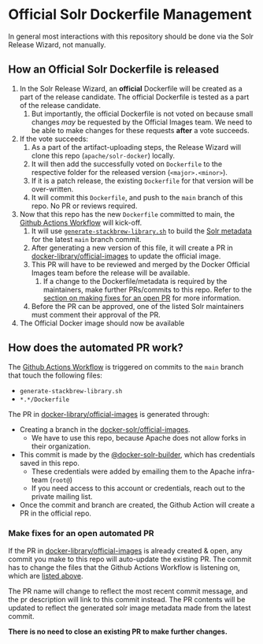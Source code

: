 # Official Solr Dockerfile Management

In general most interactions with this repository should be done via the Solr Release Wizard, not manually.

## How an Official Solr Dockerfile is released

1. In the Solr Release Wizard, an **official** Dockerfile will be created as a part of the release candidate.
   The official Dockerfile is tested as a part of the release candidate.
   1. But importantly, the official Dockerfile is not voted on because small changes _may_ be requested by the Official Images team.
      We need to be able to make changes for these requests **after** a vote succeeds.
2. If the vote succeeds:
   1. As a part of the artifact-uploading steps, the Release Wizard will clone this repo (`apache/solr-docker`) locally.
   2. It will then add the successfully voted on `Dockerfile` to the respective folder for the released version (`<major>.<minor>`).
   3. If it is a patch release, the existing `Dockerfile` for that version will be over-written.
   4. It will commit this `Dockerfile`, and push to the `main` branch of this repo. No PR or reviews required.
3. Now that this repo has the new `Dockerfile` committed to main, the [Github Actions Workflow](../.github/workflows/pr-for-official-repo.yml) will kick-off.
   1. It will use [`generate-stackbrew-library.sh`](../generate-stackbrew-library.sh) to build the [Solr metadata](https://github.com/docker-library/official-images/blob/master/library/solr) for the latest `main` branch commit.
   2. After generating a new version of this file, it will create a PR in [docker-library/official-images](https://github.com/docker-library/official-images) to update the official image.
   3. This PR will have to be reviewed and merged by the Docker Official Images team before the release will be available.
      1. If a change to the Dockerfile/metadata is required by the maintainers, make further PRs/commits to this repo.
         Refer to the [section on making fixes for an open PR](#make-fixes-for-an-open-automated-pr) for more information.
   4. Before the PR can be approved, one of the listed Solr maintainers must comment their approval of the PR.
4. The Official Docker image should now be available

## How does the automated PR work?

The [Github Actions Workflow](../.github/workflows/pr-for-official-repo.yml) is triggered on commits to the `main` branch that touch the following files:
- `generate-stackbrew-library.sh`
- `*.*/Dockerfile`

The PR in [docker-library/official-images](https://github.com/docker-library/official-images) is generated through:
- Creating a branch in the [docker-solr/official-images](https://github.com/docker-solr/official-images).
  - We have to use this repo, because Apache does not allow forks in their organization.
- This commit is made by the [@docker-solr-builder](https://github.com/docker-solr-builder), which has credentials saved in this repo.
  - These credentials were added by emailing them to the Apache infra-team (`root@`)
  - If you need access to this account or credentials, reach out to the private mailing list.
- Once the commit and branch are created, the Github Action will create a PR in the official repo.

### Make fixes for an open automated PR

If the PR in [docker-library/official-images](https://github.com/docker-library/official-images) is already created & open,
any commit you make to this repo will auto-update the existing PR.
The commit has to change the files that the Github Actions Workflow is listening on, which are [listed above](#how-does-the-automated-pr-work).

The PR name will change to reflect the most recent commit message, and the pr description will link to this commit instead.
The PR contents will be updated to reflect the generated solr image metadata made from the latest commit.

**There is no need to close an existing PR to make further changes.**
